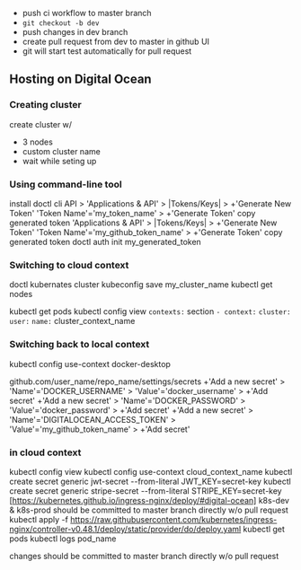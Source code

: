 * push ci workflow to master branch
* `git checkout -b dev`
* push changes in dev branch
* create pull request from dev to master in github UI 
* git will start test automatically for pull request


## Hosting on Digital Ocean
### Creating cluster
create cluster w/ 
- 3 nodes 
- custom cluster name
- wait while seting up

### Using command-line tool
install doctl cli
API > 
    'Applications & API' > |Tokens/Keys| > +'Generate New Token'
        'Token Name'='my_token_name' > +'Generate Token'
            copy generated token
    'Applications & API' > |Tokens/Keys| > +'Generate New Token'
        'Token Name'='my_github_token_name' > +'Generate Token'
            copy generated token
doctl auth init my_generated_token 

### Switching to cloud context
doctl kubernates cluster kubeconfig save my_cluster_name
kubectl get nodes

kubectl get pods
kubectl config view
    `contexts:` section
    `- context:`
            `cluster:`
            `user:`
        `name:` cluster_context_name
### Switching back to local context
kubectl config use-context docker-desktop


github.com/user_name/repo_name/settings/secrets
    +'Add a new secret' > 
        'Name'='DOCKER_USERNAME' > 'Value'='docker_username' > +'Add secret'
    +'Add a new secret' > 
        'Name'='DOCKER_PASSWORD' > 'Value'='docker_password' > +'Add secret'
    +'Add a new secret' > 
        'Name'='DIGITALOCEAN_ACCESS_TOKEN' > 'Value'='my_github_token_name' > +'Add secret'

### in cloud context
kubectl config view
kubectl config use-context cloud_context_name
kubectl create secret generic jwt-secret --from-literal JWT_KEY=secret-key
kubectl create secret generic stripe-secret --from-literal STRIPE_KEY=secret-key
[https://kubernetes.github.io/ingress-nginx/deploy/#digital-ocean]
k8s-dev & k8s-prod should be committed to master branch directly w/o pull request
kubectl apply -f https://raw.githubusercontent.com/kubernetes/ingress-nginx/controller-v0.48.1/deploy/static/provider/do/deploy.yaml
kubectl get pods
kubectl logs pod_name

changes should be committed to master branch directly w/o pull request